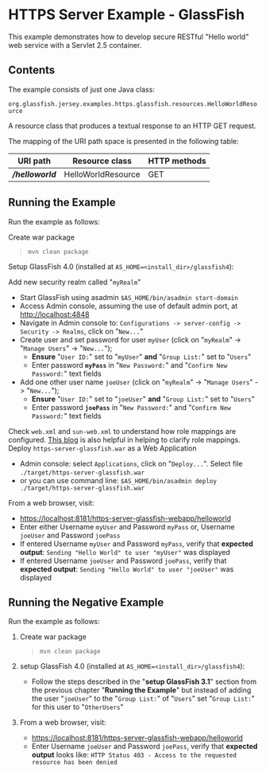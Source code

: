 <!--

    DO NOT ALTER OR REMOVE COPYRIGHT NOTICES OR THIS HEADER.

    Copyright (c) 2015-2017 Oracle and/or its affiliates. All rights reserved.

    The contents of this file are subject to the terms of either the GNU
    General Public License Version 2 only ("GPL") or the Common Development
    and Distribution License("CDDL") (collectively, the "License").  You
    may not use this file except in compliance with the License.  You can
    obtain a copy of the License at
    https://oss.oracle.com/licenses/CDDL+GPL-1.1
    or LICENSE.txt.  See the License for the specific
    language governing permissions and limitations under the License.

    When distributing the software, include this License Header Notice in each
    file and include the License file at LICENSE.txt.

    GPL Classpath Exception:
    Oracle designates this particular file as subject to the "Classpath"
    exception as provided by Oracle in the GPL Version 2 section of the License
    file that accompanied this code.

    Modifications:
    If applicable, add the following below the License Header, with the fields
    enclosed by brackets [] replaced by your own identifying information:
    "Portions Copyright [year] [name of copyright owner]"

    Contributor(s):
    If you wish your version of this file to be governed by only the CDDL or
    only the GPL Version 2, indicate your decision by adding "[Contributor]
    elects to include this software in this distribution under the [CDDL or GPL
    Version 2] license."  If you don't indicate a single choice of license, a
    recipient has the option to distribute your version of this file under
    either the CDDL, the GPL Version 2 or to extend the choice of license to
    its licensees as provided above.  However, if you add GPL Version 2 code
    and therefore, elected the GPL Version 2 license, then the option applies
    only if the new code is made subject to such option by the copyright
    holder.

-->

HTTPS Server Example - GlassFish
================================

This example demonstrates how to develop secure RESTful "Hello world"
web service with a Servlet 2.5 container.

Contents
--------

The example consists of just one Java class:

`org.glassfish.jersey.examples.https.glassfish.resources.HelloWorldResource`

A resource class that produces a textual response to an HTTP GET request.

The mapping of the URI path space is presented in the following table:

URI path            | Resource class       | HTTP methods
------------------- | -------------------- | --------------
**_/helloworld_**   | HelloWorldResource   | GET

Running the Example
-------------------

Run the example as follows:

Create war package

>     mvn clean package

Setup GlassFish 4.0 (installed at `AS_HOME=<install_dir>/glassfish4`):

Add new security realm called "`myRealm`"
-   Start GlassFish using asadmin `$AS_HOME/bin/asadmin start-domain`
-   Access Admin console, assuming the use of default admin port, at
    <http://localhost:4848>
-   Navigate in Admin console to:
    `Configurations -> server-config -> Security -> Realms`, click on
    "`New...`"
-   Create user and set password for user `myUser` (click on "`myRealm`"
    -&gt; "`Manage Users`" -&gt; "`New...`");
    -   **Ensure** "`User ID:`" set to "`myUser`" **and**
        "`Group List:`" set to "`Users`"
    -   Enter password **`myPass`** in "`New Password:`" and
        "`Confirm New Password:`" text fields
-   Add one other user name `joeUser` (click on "`myRealm`" -&gt;
    "`Manage Users`" -&gt; "`New...`");
    -   **Ensure** "`User ID:`" set to "`joeUser`" **and**
        "`Group List:`" set to "`Users`"
    -   Enter password **`joePass`** in "`New Password:`" and
        "`Confirm New Password:`" text fields

Check `web.xml` and `sun-web.xml` to understand how role mappings are
configured. [This
blog](http://blogs.oracle.com/bobby/entry/simplified_security_role_mapping)
is also helpful in helping to clarify role mappings.
Deploy `https-server-glassfish.war` as a Web Application
-   Admin console: select `Applications`, click on "`Deploy...`". Select
    file `./target/https-server-glassfish.war`
-   or you can use command line:
    `$AS_HOME/bin/asadmin deploy ./target/https-server-glassfish.war`

From a web browser, visit:

-   <https://localhost:8181/https-server-glassfish-webapp/helloworld>
-   Enter either Username `myUser` and Password `myPass` or, Username  `joeUser` and Password `joePass`
-   If entered Username `myUser` and Password `myPass`, verify that
    **expected output**: `Sending "Hello World" to user "myUser"` was displayed
-   If entered Username `joeUser` and Password `joePass`, verify that
    **expected output**: `Sending "Hello World" to user "joeUser"` was displayed

Running the Negative Example
----------------------------

Run the example as follows:

1.  Create war package

    >     mvn clean package

2.  setup GlassFish 4.0 (installed at
    `AS_HOME=<install_dir>/glassfish4`):

    -   Follow the steps described in the "**setup GlassFish 3.1**"
        section from the previous chapter "**Running the Example**" but
        instead of adding the user "`joeUser`" to the "`Group List:`" of
        "`Users`" set "`Group List:`" for this user to "`OtherUsers`"

3.  From a web browser, visit:

    -   <https://localhost:8181/https-server-glassfish-webapp/helloworld>
    -   Enter Username `joeUser` and Password `joePass`, verify that **expected output**
        looks like: `HTTP Status 403 - Access to the requested resource has been denied`
